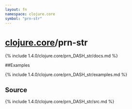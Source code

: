 ```yaml
---
layout: fn
namespace: clojure.core
symbol: "prn-str"
---
```


# [clojure.core](../)/prn-str

{% include 1.4.0/clojure.core/prn_DASH_str/docs.md %}

##Examples

{% include 1.4.0/clojure.core/prn_DASH_str/examples.md %}
## Source
{% include 1.4.0/clojure.core/prn_DASH_str/src.md %}

